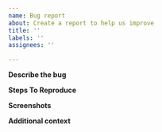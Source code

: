 ```yaml
---
name: Bug report
about: Create a report to help us improve
title: ''
labels: ''
assignees: ''

---
```


**Describe the bug**


**Steps To Reproduce**



**Screenshots**


**Additional context**
